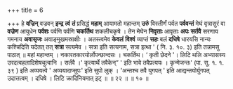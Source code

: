 +++
title = 6

+++
हे **वज्रिन्** वज्रवन् **इन्द्र** **त्वं** **तं** प्रसिद्धं **महाम्** आयामतो महान्तम् **उरुं** विस्तीर्णं पर्वत **पर्ववन्तं** मेघं वृत्रासुरं वा **वज्रेण** आयुधेन **पर्वशः** पर्वणि पर्वणि **चकर्तिथ** शकलीचकृषे । तेन मेघेन **निवृताः** आवृताः **अपः** **सर्तवै** सरणाय गमनाय **अवासृजः** अवाङ्मुखमस्राक्षीः । अतस्त्वमेव **केवलं** **विश्वं** व्याप्तं **सहः** बलं **दधिषे** धारयसि नान्यः कश्चिदिति यदेतत् तत् **सत्रा** सत्यमेव । सत्रा इति सत्यनाम, सत्रा इत्था ' ( नि. ३. १०. ३) इति तन्नामसु पाठात् ॥ महां महान्तम् । नकारतकारयोर्लोपन्छान्दसः । चकर्तिथ।  ‘ कृती छेदने '। लिटि थलि अभ्यासस्य उरदत्वहलादिशेषचुत्वानि । सर्तवै ।' कृत्यार्थे तवैकेन्” ' इति भावे तवैप्रत्ययः । कृन्मेजन्तः' (पा. सू. १. १. ३९ ) इति अव्ययत्वे ' अव्ययादाप्सुपः' इति सुपो लुक् । 'अन्तश्च तवै युगपत् ' इति आद्यन्तयोर्युगपत् उदात्तत्वम् । दधिषे । लिटि क्रादिनियमात् इट् ॥ ॥ २२ ॥ ॥ १० ॥